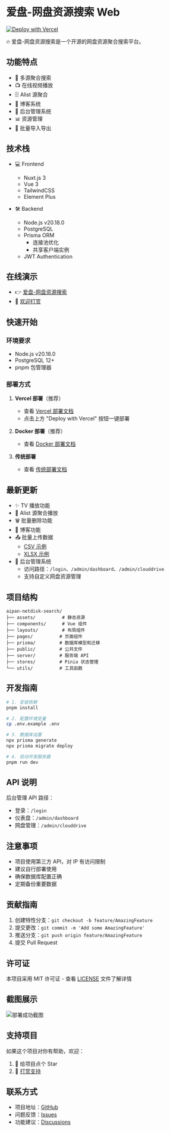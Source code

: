 # 爱盘-网盘资源搜索 Web

[![Deploy with Vercel](https://vercel.com/button)](https://vercel.com/new/clone?repository-url=https://github.com/unilei/aipan-netdisk-search.git&project-name=aipan-netdisk-search&repository-name=aipan-netdisk-search)

🔥 爱盘-网盘资源搜索是一个开源的网盘资源聚合搜索平台。

## 功能特点

- 🎯 多源聚合搜索
- 📺 在线视频播放
- 🗄️ Alist 源聚合
- 📝 博客系统
- 🔐 后台管理系统
- 📊 资源管理
- 🚀 批量导入导出

## 技术栈

- 💻 Frontend
  - Nuxt.js 3
  - Vue 3
  - TailwindCSS
  - Element Plus

- 🛠 Backend
  - Node.js v20.18.0
  - PostgreSQL
  - Prisma ORM
    - 连接池优化
    - 共享客户端实例
  - JWT Authentication

## 在线演示

- 👉 [爱盘-网盘资源搜索](https://www.aipan.me)
- 💝 [欢迎打赏](https://www.aipan.me/donate)

## 快速开始

### 环境要求

- Node.js v20.18.0
- PostgreSQL 12+
- pnpm 包管理器

### 部署方式

1. **Vercel 部署**（推荐）
   - 查看 [Vercel 部署文档](/README_VERCEL.md)
   - 点击上方 "Deploy with Vercel" 按钮一键部署

2. **Docker 部署**（推荐）
   - 查看 [Docker 部署文档](/DEPLOY.md#docker-部署推荐)

3. **传统部署**
   - 查看 [传统部署文档](/DEPLOY.md#传统部署)

## 最新更新

- ✨ TV 播放功能
- 🔄 Alist 源聚合播放
- 🗑️ 批量删除功能
- 📝 博客功能
- 📤 批量上传数据
  - [CSV 示例](/assets/readme/demo/demo-multi.csv)
  - [XLSX 示例](https://r2cf.aipan.me/readme/demo/demo-multi.xls)
- 🔐 后台管理系统
  - 访问路径：`/login`、`/admin/dashboard`、`/admin/clouddrive`
  - 支持自定义网盘资源管理

## 项目结构

```
aipan-netdisk-search/
├── assets/          # 静态资源
├── components/      # Vue 组件
├── layouts/         # 布局组件
├── pages/          # 页面组件
├── prisma/         # 数据库模型和迁移
├── public/         # 公共文件
├── server/         # 服务端 API
├── stores/         # Pinia 状态管理
└── utils/          # 工具函数
```

## 开发指南

```bash
# 1. 安装依赖
pnpm install

# 2. 配置环境变量
cp .env.example .env

# 3. 数据库设置
npx prisma generate
npx prisma migrate deploy

# 4. 启动开发服务器
pnpm run dev
```

## API 说明

后台管理 API 路径：
- 登录：`/login`
- 仪表盘：`/admin/dashboard`
- 网盘管理：`/admin/clouddrive`

## 注意事项

- 项目使用第三方 API，对 IP 有访问限制
- 建议自行部署使用
- 确保数据库配置正确
- 定期备份重要数据

## 贡献指南

1. 创建特性分支：`git checkout -b feature/AmazingFeature`
2. 提交更改：`git commit -m 'Add some AmazingFeature'`
3. 推送分支：`git push origin feature/AmazingFeature`
4. 提交 Pull Request

## 许可证

本项目采用 MIT 许可证 - 查看 [LICENSE](LICENSE) 文件了解详情

## 截图展示

![部署成功截图](https://r2cf.aipan.me/readme/screen-6.png)

## 支持项目

如果这个项目对你有帮助，欢迎：

1. 🌟 给项目点个 Star
2. 💝 [打赏支持](https://www.aipan.me/donate)

## 联系方式

- 项目地址：[GitHub](https://github.com/unilei/aipan-netdisk-search)
- 问题反馈：[Issues](https://github.com/unilei/aipan-netdisk-search/issues)
- 功能建议：[Discussions](https://github.com/unilei/aipan-netdisk-search/discussions)
